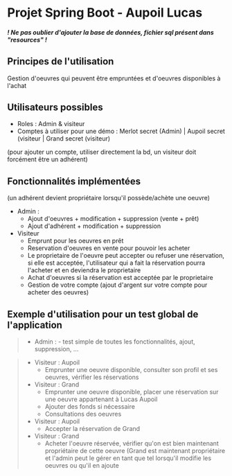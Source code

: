 # Projet Spring Boot - Aupoil Lucas

##### ! Ne pas oublier d'ajouter la base de données, fichier sql présent dans "resources" !

## Principes de l'utilisation

Gestion d'oeuvres qui peuvent être empruntées et d'oeuvres disponibles à l'achat

## Utilisateurs possibles
  
  - Roles : Admin & visiteur
  - Comptes à utiliser pour une démo : Merlot secret (Admin) | Aupoil secret (visiteur | Grand secret (visiteur)

(pour ajouter un compte, utiliser directement la bd, un visiteur doit forcément être un adhérent)

## Fonctionnalités implémentées

(un adhérent devient propriétaire lorsqu'il possède/achète une oeuvre)

  - Admin : 
      - Ajout d'oeuvres + modification + suppression (vente + prêt)
      - Ajout d'adhérent + modification + suppression
  - Visiteur
      - Emprunt pour les oeuvres en prêt
      - Reservation d'oeuvres en vente pour pouvoir les acheter
      - Le proprietaire de l'oeuvre peut accepter ou refuser une réservation, si elle est acceptée, l'utilisateur qui a fait la réservation pourra l'acheter et en deviendra le proprietaire
      - Achat d'oeuvres si la réservation est acceptée par le proprietaire
      - Gestion de votre compte (ajout d'argent sur votre compte pour acheter des oeuvres)
      
## Exemple d'utilisation pour un test global de l'application

>  - Admin :
      - test simple de toutes les fonctionnalités, ajout, suppression, ...



>  - Visiteur : Aupoil
>     - Emprunter une oeuvre disponible, consulter son profil et ses oeuvres, vérifier les réservations
>  - Visiteur : Grand
>      - Emprunter une oeuvre disponible, placer une réservation sur une oeuvre appartenant à Lucas Aupoil
>      - Ajouter des fonds si nécessaire
>      - Consultations des oeuvres 
>  - Visiteur : Aupoil
>      - Accepter la réservation de Grand
>  - Visiteur : Grand
>      - Acheter l'oeuvre réservée, vérifier qu'on est bien maintenant propriétaire de cette oeuvre (Grand est maintenant propriétaire
>  et l'admin peut le gérer en tant que tel lorsqu'il modifie les oeuvres ou qu'il en ajoute
      

  

      
      
      
      
      
      
      
      
 
